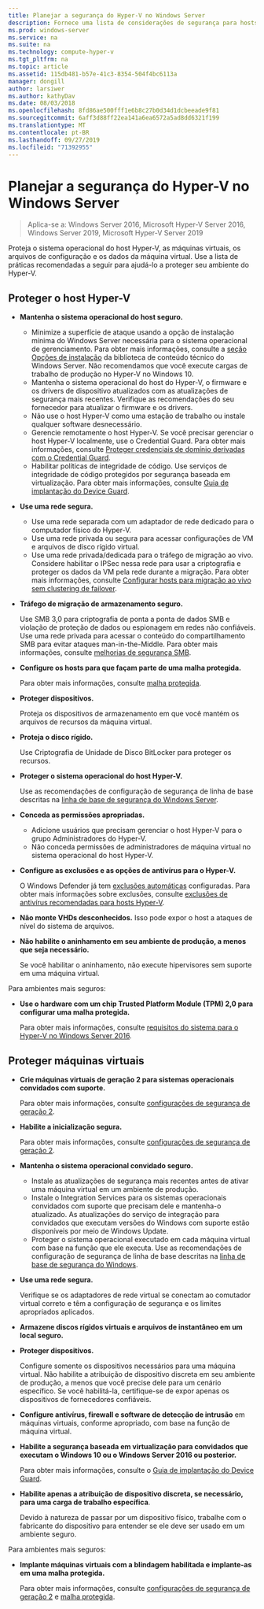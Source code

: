 ```yaml
---
title: Planejar a segurança do Hyper-V no Windows Server
description: Fornece uma lista de considerações de segurança para hosts e máquinas virtuais do Hyper-v
ms.prod: windows-server
ms.service: na
ms.suite: na
ms.technology: compute-hyper-v
ms.tgt_pltfrm: na
ms.topic: article
ms.assetid: 115db481-b57e-41c3-8354-504f4bc6113a
manager: dongill
author: larsiwer
ms.author: kathyDav
ms.date: 08/03/2018
ms.openlocfilehash: 8fd86ae500fff1e6b8c27b0d34d1dcbeeade9f81
ms.sourcegitcommit: 6aff3d88ff22ea141a6ea6572a5ad8dd6321f199
ms.translationtype: MT
ms.contentlocale: pt-BR
ms.lasthandoff: 09/27/2019
ms.locfileid: "71392955"
---
```

# <a name="plan-for-hyper-v-security-in-windows-server"></a>Planejar a segurança do Hyper-V no Windows Server

>Aplica-se a: Windows Server 2016, Microsoft Hyper-V Server 2016, Windows Server 2019, Microsoft Hyper-V Server 2019

Proteja o sistema operacional do host Hyper-V, as máquinas virtuais, os arquivos de configuração e os dados da máquina virtual. Use a lista de práticas recomendadas a seguir para ajudá-lo a proteger seu ambiente do Hyper-V.

## <a name="secure-the-hyper-v-host"></a>Proteger o host Hyper-V
- **Mantenha o sistema operacional do host seguro.**
    - Minimize a superfície de ataque usando a opção de instalação mínima do Windows Server necessária para o sistema operacional de gerenciamento. Para obter mais informações, consulte a [seção Opções de instalação](/windows-server/windows-server#installation-options) da biblioteca de conteúdo técnico do Windows Server. Não recomendamos que você execute cargas de trabalho de produção no Hyper-V no Windows 10.
    - Mantenha o sistema operacional do host do Hyper-V, o firmware e os drivers de dispositivo atualizados com as atualizações de segurança mais recentes. Verifique as recomendações do seu fornecedor para atualizar o firmware e os drivers.
    - Não use o host Hyper-V como uma estação de trabalho ou instale qualquer software desnecessário.
    - Gerencie remotamente o host Hyper-V. Se você precisar gerenciar o host Hyper-V localmente, use o Credential Guard. Para obter mais informações, consulte [Proteger credenciais de domínio derivadas com o Credential Guard](https://docs.microsoft.com/windows/access-protection/credential-guard/credential-guard).
    - Habilitar políticas de integridade de código. Use serviços de integridade de código protegidos por segurança baseada em virtualização. Para obter mais informações, consulte [Guia de implantação do Device Guard](https://docs.microsoft.com/windows/device-security/device-guard/device-guard-deployment-guide).
- **Use uma rede segura.**
    - Use uma rede separada com um adaptador de rede dedicado para o computador físico do Hyper-V.
    - Use uma rede privada ou segura para acessar configurações de VM e arquivos de disco rígido virtual.
    - Use uma rede privada/dedicada para o tráfego de migração ao vivo. Considere habilitar o IPSec nessa rede para usar a criptografia e proteger os dados da VM pela rede durante a migração. Para obter mais informações, consulte [Configurar hosts para migração ao vivo sem clustering de failover](../deploy/set-up-hosts-for-live-migration-without-failover-clustering.md).
- **Tráfego de migração de armazenamento seguro.** 

    Use SMB 3,0 para criptografia de ponta a ponta de dados SMB e violação de proteção de dados ou espionagem em redes não confiáveis. Use uma rede privada para acessar o conteúdo do compartilhamento SMB para evitar ataques man-in-the-Middle. Para obter mais informações, consulte [melhorias de segurança SMB](https://technet.microsoft.com/library/dn551363.aspx). 
- **Configure os hosts para que façam parte de uma malha protegida.** 

    Para obter mais informações, consulte [malha protegida](../../../security/guarded-fabric-shielded-vm/guarded-fabric-and-shielded-vms-top-node.md).
- **Proteger dispositivos.** 

    Proteja os dispositivos de armazenamento em que você mantém os arquivos de recursos da máquina virtual.
    
- **Proteja o disco rígido.** 

    Use Criptografia de Unidade de Disco BitLocker para proteger os recursos.
    
- **Proteger o sistema operacional do host Hyper-V.** 

    Use as recomendações de configuração de segurança de linha de base descritas na [linha de base de segurança do Windows Server](https://docs.microsoft.com/windows/device-security/windows-security-baselines).
    
- **Conceda as permissões apropriadas.**
    - Adicione usuários que precisam gerenciar o host Hyper-V para o grupo Administradores do Hyper-V.
    - Não conceda permissões de administradores de máquina virtual no sistema operacional do host Hyper-V.

- **Configure as exclusões e as opções de antivírus para o Hyper-V.**  

    O Windows Defender já tem [exclusões automáticas](https://docs.microsoft.com/windows/security/threat-protection/windows-defender-antivirus/configure-server-exclusions-windows-defender-antivirus) configuradas. Para obter mais informações sobre exclusões, consulte [exclusões de antivírus recomendadas para hosts Hyper-V](https://support.microsoft.com/kb/3105657). 

- **Não monte VHDs desconhecidos.** Isso pode expor o host a ataques de nível do sistema de arquivos.

- **Não habilite o aninhamento em seu ambiente de produção, a menos que seja necessário.**

    Se você habilitar o aninhamento, não execute hipervisores sem suporte em uma máquina virtual.  

Para ambientes mais seguros:

- **Use o hardware com um chip Trusted Platform Module (TPM) 2,0 para configurar uma malha protegida.** 

    Para obter mais informações, consulte [requisitos do sistema para o Hyper-V no Windows Server 2016](../system-requirements-for-hyper-v-on-windows.md).

## <a name="secure-virtual-machines"></a>Proteger máquinas virtuais
- **Crie máquinas virtuais de geração 2 para sistemas operacionais convidados com suporte.** 

    Para obter mais informações, consulte [configurações de segurança de geração 2](../learn-more/Generation-2-virtual-machine-security-settings-for-Hyper-V.md).
    
- **Habilite a inicialização segura.** 

    Para obter mais informações, consulte [configurações de segurança de geração 2](../learn-more/Generation-2-virtual-machine-security-settings-for-Hyper-V.md).
    
- **Mantenha o sistema operacional convidado seguro.**

    - Instale as atualizações de segurança mais recentes antes de ativar uma máquina virtual em um ambiente de produção.
    - Instale o Integration Services para os sistemas operacionais convidados com suporte que precisam dele e mantenha-o atualizado. As atualizações do serviço de integração para convidados que executam versões do Windows com suporte estão disponíveis por meio de Windows Update.
    - Proteger o sistema operacional executado em cada máquina virtual com base na função que ele executa. Use as recomendações de configuração de segurança de linha de base descritas na [linha de base de segurança do Windows](https://docs.microsoft.com/windows/device-security/windows-security-baselines).
    
- **Use uma rede segura.** 

    Verifique se os adaptadores de rede virtual se conectam ao comutador virtual correto e têm a configuração de segurança e os limites apropriados aplicados.
    
- **Armazene discos rígidos virtuais e arquivos de instantâneo em um local seguro.**

- **Proteger dispositivos.** 

    Configure somente os dispositivos necessários para uma máquina virtual. Não habilite a atribuição de dispositivo discreta em seu ambiente de produção, a menos que você precise dele para um cenário específico. Se você habilitá-la, certifique-se de expor apenas os dispositivos de fornecedores confiáveis. 
    
- **Configure antivírus, firewall e software de detecção de intrusão** em máquinas virtuais, conforme apropriado, com base na função de máquina virtual.

- **Habilite a segurança baseada em virtualização para convidados que executam o Windows 10 ou o Windows Server 2016 ou posterior.** 

    Para obter mais informações, consulte o [Guia de implantação do Device Guard](https://docs.microsoft.com/windows/device-security/device-guard/device-guard-deployment-guide).
    
- **Habilite apenas a atribuição de dispositivo discreta, se necessário, para uma carga de trabalho específica**. 

    Devido à natureza de passar por um dispositivo físico, trabalhe com o fabricante do dispositivo para entender se ele deve ser usado em um ambiente seguro.

Para ambientes mais seguros:

- **Implante máquinas virtuais com a blindagem habilitada e implante-as em uma malha protegida.** 

    Para obter mais informações, consulte [configurações de segurança de geração 2](../learn-more/Generation-2-virtual-machine-security-settings-for-Hyper-V.md) e [malha protegida](../../../security/guarded-fabric-shielded-vm/guarded-fabric-and-shielded-vms-top-node.md).
